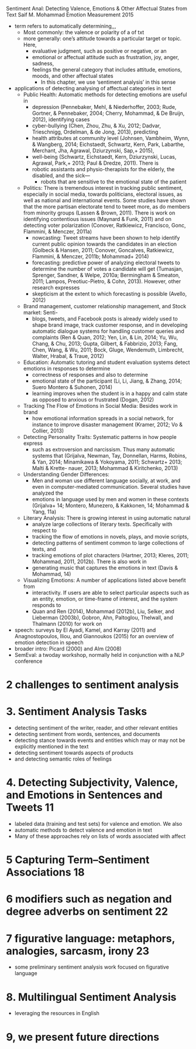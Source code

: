 Sentiment Anal: Detecting Valence, Emotions & Other Affectual States from Text
Saif M. Mohammad
Emotion Measurement 2015

* term refers to automatically determining,,,
  * Most commonly: the valence or polarity of a of txt
  * more generally: one’s attitude towards a particular target or topic.  Here,
    * evaluative judgment, such as positive or negative, or an
    * emotional or affectual attitude such as frustration, joy, anger, sadness,
    * feelings the general category that includes attitude, emotions, moods, and
      other affectual states
      * In this chapter, we use ‘sentiment analysis’ in this sense
* applications of detecting analysing of affectual categories in text
  * Public Health: Automatic methods for detecting emotions are useful in
    * depression (Pennebaker, Mehl, & Niederhoffer, 2003; Rude, Gortner, &
      Pennebaker, 2004; Cherry, Mohammad, & De Bruijn, 2012), identifying cases
    * cyber-bullying (Chen, Zhou, Zhu, & Xu, 2012; Dadvar, Trieschnigg,
      Ordelman, & de Jong, 2013), predicting
    * health attributes at community level
      (Johnsen, Vambheim, Wynn, & Wangberg, 2014; Eichstaedt, Schwartz, Kern,
      Park, Labarthe, Merchant, Jha, Agrawal, Dziurzynski, Sap,+ 2015),
    * well-being (Schwartz, Eichstaedt, Kern, Dziurzynski, Lucas, Agrawal,
      Park,+ 2013; Paul & Dredze, 2011). There is
    * robotic assistants and physio-therapists
      for the elderly, the disabled, and the sick—
      * robots that are sensitive to the emotional state of the patient
  * Politics: There is tremendous interest in tracking public sentiment,
    especially in social media, towards politicians, electoral issues, as well
    as national and international events. Some studies have shown that the more
    partisan electorate tend to tweet more, as do members from minority groups
    (Lassen & Brown, 2011). There is work on identifying contentious issues
    (Maynard & Funk, 2011) and on detecting voter polarization (Conover,
    Ratkiewicz, Francisco, Gonc, Flammini, & Menczer, 2011a)
    * nowcasting: Tweet streams have been shown to help identify current public
      opinion towards the candidates in an election (Golbeck & Hansen, 2011;
      Conover, Goncalves, Ratkiewicz, Flammini, & Menczer, 2011b; Mohammad+
      2014)
    * forecasting: predictive power of analyzing electoral tweets to determine
      the number of votes a candidate will get (Tumasjan, Sprenger, Sandner, &
      Welpe, 2010a; Bermingham & Smeaton, 2011; Lampos, Preotiuc-Pietro, & Cohn,
      2013). However, other research expresses
    * skepticism at the extent to which forecasting is possible (Avello, 2012)
  * Brand management, customer relationship management, and Stock market: Senti-
    * blogs, tweets, and Facebook posts is already widely used
      to shape brand image, track customer response, and in developing automatic
      dialogue systems for handling customer queries and complaints
      (Ren & Quan, 2012; Yen, Lin, & Lin, 2014; Yu, Wu, Chang, & Chu, 2013;
      Gupta, Gilbert, & Fabbrizio, 2013; Fang, Chen, Wang, & Wu, 2011; Bock,
      Gluge, Wendemuth, Limbrecht, Walter, Hrabal, & Traue, 2012)
  * Education: Automatic tutoring and student evaluation systems detect emotions
    in responses to determine
    * correctness of responses and also to determine
    * emotional state of the participant (Li, Li, Jiang, & Zhang, 2014; Suero
      Montero & Suhonen, 2014)
    * learning improves when the student is in a happy and calm state
      as opposed to anxious or frustrated (Dogan, 2012)
  * Tracking The Flow of Emotions in Social Media: Besides work in brand
    * how emotional information spreads in a social network, for instance to
      improve disaster management (Kramer, 2012; Vo & Collier, 2013)
  * Detecting Personality Traits: Systematic patterns in how people express
    * such as extroversion and narcissism. Thus many automatic systems that
      (Grijalva, Newman, Tay, Donnellan, Harms, Robins, & Yan, 2014; Minamikawa
      & Yokoyama, 2011; Schwartz+ 2013; Malti & Krette- nauer, 2013;
      Mohammad & Kiritchenko, 2013)
  * Understanding Gender Differences:
    * Men and woman use different language socially, at work, and even in
      computer-mediated communication. Several studies have analyzed the
    * emotions in language used by men and women in these contexts
      (Grijalva+ 14; Montero, Munezero, & Kakkonen, 14; Mohammad & Yang, 11a)
  * Literary Analysis: There is growing interest in using automatic natural
    * analyze large collections of literary texts. Specifically with respect to
    * tracking the flow of emotions in novels, plays, and movie scripts,
    * detecting patterns of sentiment common to large collections of texts, and
    * tracking emotions of plot characters (Hartner, 2013; Kleres, 2011;
      Mohammad, 2011, 2012b). There is also work in
    * generating music that captures the emotions in text (Davis & Mohammad, 14)
  * Visualizing Emotions: A number of applications listed above benefit from
    * interactivity. If users are able to select particular aspects such as an
      entity, emotion, or time-frame of interest, and the system responds to
    * Quan and Ren (2014), Mohammad (2012b), Liu, Selker, and Lieberman (2003b),
      Gobron, Ahn, Paltoglou, Thelwall, and Thalmann (2010) for work on
* speech: surveys by El Ayadi, Kamel, and Karray (2011) and Anagnostopoulos,
  Iliou, and Giannoukos (2015) for an overview of emotion detection in speech
* broader intro: Picard (2000) and Alm (2008)
* SemEval: a twoday workshop, normally held in conjunction with a NLP conference

# 2 challenges to sentiment analysis

# 3. Sentiment Analysis Tasks

* detecting sentiment of the writer, reader, and other relevant entities
* detecting sentiment from words, sentences, and documents
* detecting stance towards events and entities which may or may not be
  explicitly mentioned in the text
* detecting sentiment towards aspects of products
* and detecting semantic roles of feelings

# 4. Detecting Subjectivity, Valence, and Emotions in Sentences and Tweets 11

* labeled data (training and test sets) for valence and emotion. We also
* automatic methods to detect valence and emotion in text
* Many of these approaches rely on lists of words associated with affect

# 5 Capturing Term–Sentiment Associations 18

# 6 modifiers such as negation and degree adverbs on sentiment 22

# 7 figurative language: metaphors, analogies, sarcasm, irony 23

* some preliminary sentiment analysis work focused on figurative language

# 8. Multilingual Sentiment Analysis

* leveraging the resources in English

# 9, we present future directions

